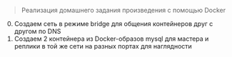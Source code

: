 > Реализация домашнего задания произведения с помощью Docker

0. Создаем сеть в режиме bridge для общения контейнеров друг с другом по DNS
1. Создаем 2 контейнера из Docker-образов mysql для мастера и реплики в той же сети на разных портах для наглядности


